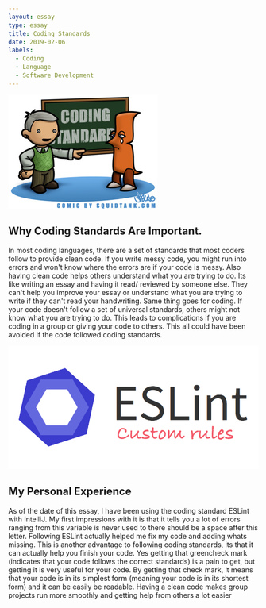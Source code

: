 ```yaml
---
layout: essay
type: essay
title: Coding Standards 
date: 2019-02-06
labels:
  - Coding  
  - Language
  - Software Development
---
```

<img class="ui medium right floated image" src="../images/CodingStandard.jpg">

## Why Coding Standards Are Important.
  In most coding languages, there are a set of standards that most coders follow to provide clean code. If you write messy code, you might run into errors and won't know where the errors are if your code is messy. Also having clean code helps others understand what you are trying to do. Its like writing an essay and having it read/ reviewed by someone else. They can't help you improve your essay or understand what you are trying to write if they can't read your handwriting. Same thing goes for coding. If your code doesn't follow a set of universal standards, others might not know what you are trying to do. This leads to complications if you are coding in a group or giving your code to others. This all could have been avoided if the code followed coding standards. 
    

<img class="ui medium left floated image" src="../images/ESLint.png">

## My Personal Experience 
   As of the date of this essay, I have been using the coding standard ESLint with IntelliJ. My first impressions with it is that it tells you a lot of errors ranging from this variable is never used to there should be a space after this letter. Following ESLint actually helped me fix my code and adding whats missing. This is another advantage to following coding standards, its that it can actually help you finish your code. Yes getting that greencheck mark (indicates that your code follows the correct standards) is a pain to get, but getting it is very useful for your code. By getting that check mark, it means that your code is in its simplest form (meaning your code is in its shortest form) and it can be easily be readable. Having a clean code makes group projects run more smoothly and getting help from others a lot easier 
 

